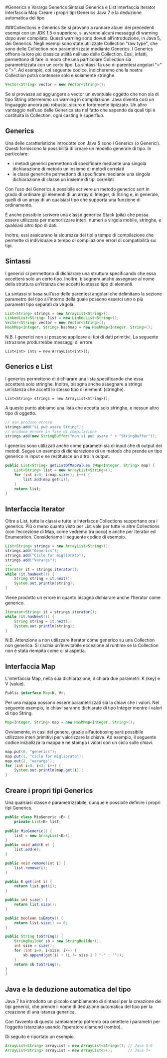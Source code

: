 #Generics e Varargs
	Generics
	Sintassi
	Generics e List
	Interfaccia Iterator
	Interfaccia Map
	Creare i propri tipi Generics
	Java 7 e la deduzione automatica del tipo
	
###Collections e Generics
Se si provano a runnare alcuni dei precedenti esempi con un JDK 1.5 o superiore, si avranno alcuni messaggi di warning dopo aver compilato. Questi warning sono dovuti all’introduzione, in Java 5, dei Generics. Negli esempi sono state utilizzate Collection "raw type", che sono delle Collection non parametrizzate mediante Generics.
I Generics offrono la loro più classica utilità nell’uso delle Collection. Essi, infatti, permettono di fare in modo che una particolare Collection sia parametrizzata con un certo tipo. La sintassi fa uso di parentesi angolari "<" e ">".
Ad esempio, col seguente codice, indicheremo che la nostra Collection potrà contenere solo e solamente stringhe.
```java
Vector<String> vector = new Vector<String>();
```
Se si provasse ad aggiungere a vector un eventuale oggetto che non sia di tipo String otterremmo un warning in compilazione.
Java diventa così un linguaggio ancora più robusto, sicuro e fortemente tipizzato.
Un altro vantaggio nell’uso delle Generics sta nel fatto che sapendo da quali tipi è costituita la Collection, ogni casting è superfluo.	
	
## Generics
Una delle caratteristiche introdotte con Java 5 sono i Generics (o Generici). 
Questi forniscono la possibilità di creare un modello generale di tipo. 
In particolare:
* i metodi generici permettono di specificare mediante una singola dichiarazione di metodo un insieme di metodi correlati
* le classi generiche permettono di specificare mediante una singola dichiarazione di classe un insieme di tipi correlati

Con l’uso dei Generics è possibile scrivere un metodo generico sort in grado di ordinare gli elementi di un array di Integer, di String e, in generale, quelli di un array di un qualsiasi tipo che supporta una funzione di ordinamento.

È anche possibile scrivere una classe generica Stack (pila) che possa essere utilizzata per memorizzare interi, numeri a virgola mobile, stringhe, e qualsiasi altro tipo di dati.

Inoltre, essi assicurano la sicurezza dei tipi a tempo di compilazione che permette di individuare a tempo di compilazione errori di compatibilità sui tipi.

## Sintassi

I generici ci permettono di dichiarare una struttura specificando che essa accetterà solo un certo tipo. Inoltre, bisognerà anche assegnare al nome della struttura un’istanza che accetti lo stesso tipo di elementi.

La sintassi si basa sull’uso delle parentesi angolari che delimitano la sezione parametro del tipo all’interno della quale possono esserci uno o più parametri tipo separati da virgola.

```java
List<String> strings = new ArrayList<String>();
LinkedList<String> list = new LinkedList<String>();
Vector<String> vector = new Vector<String>();
HashMap<Integer, String> hashmap = new HashMap<Integer, String>();
```

N.B. I generici non si possono applicare ai tipi di dati primitivi.
La seguente istruzione produrrebbe messaggi di errore.

```List<int> ints = new ArrayList<int>();```

## Generics e List
I generics permettono di dichiarare una lista specificando che essa accetterà solo stringhe. Inoltre, bisogna anche assegnare a strings un’istanza che accetti lo stesso tipo di elementi (stringhe).

```List<String> strings = new ArrayList<String>();```

A questo punto abbiamo una lista che accetta solo stringhe, e nessun altro tipo di oggetto.
```java
// non produce errore
strings.add("si può usare String");
// produce errore in fase di compilazione
strings.add(new StringBuffer("non si può usare " + "StringBuffer"));
```

I generics sono utilizzati anche come parametri sia di input che di output dei metodi. Segue un esempio di dichiarazione di un metodo che prende un tipo generico in input e ne restituisce un altro in output.
```java
public List<String> getListOfMapValues (Map<Integer, String> map) {
	List<String> list = new ArrayList<String>();
	for (int i=0; i<map.size(); i++) {
		list.add(map.get(i));
	}
	return list;
}
```

## Interfaccia Iterator
Oltre a List, tutte le classi e tutte le interfacce Collections supportano ora i generics. 
Più o meno quanto visto per List vale per tutte le altre Collections (con l’eccezione di Map, come vedremo tra poco) e anche per Iterator ed Enumeration.
Consideriamo il seguente codice di esempio.

```java
List<String> strings = new ArrayList<String>();
strings.add("Generics");
strings.add("Ciclo for migliorato");
strings.add("Varargs");
...
Iterator it = strings.iterator();
while (it.hasNext()) {
	String string = it.next();
	System.out.println(string);
}
```

Viene prodotto un errore in quanto bisogna dichiarare anche l’Iterator come generico.

```java
Iterator<String> it = strings.iterator();
while (it.hasNext()) {
	String string = it.next();
	System.out.println(string);
}
```

N.B. Attenzione a non utilizzare Iterator come generico su una Collection non generica. 
Si rischia un’inevitabile eccezione al runtime se la Collection non è stata riempita come ci si aspetta.

## Interfaccia Map
L’interfaccia Map, nella sua dichiarazione, dichiara due parametri: K (key) e V (value). 

```java
Public interface Map<K, V>;
```

Per una mappa possono essere parametrizzati sia la chiavi che i valori. Nel seguente esempio, le chiavi saranno dichiarate di tipo Integer mentre i valori di tipo String.

```java
Map<Integer, String> map = new HashMap<Integer, String>();
```
Ovviamente, in casi del genere, grazie all’autoboxing sarà possibile utilizzare interi primitivi per valorizzare la chiave. Ad esempio, il seguente codice inizializza la mappa e ne stampa i valori con un ciclo sulle chiavi.

```java
map.put(0, "generics");
map.put(1, "ciclo for migliorato");
map.out(2, "varargs");
for (int i=0; i<3; i++) {
	System.out.println(map.get(i));
}
```

## Creare i propri tipi Generics
Una qualsiasi classe è parametrizzabile, dunque è possibile definire i propri tipi Generics.

```java
public class MioGeneric <E> {
	private List<E> list;
	
public MioGeneric() {
	list = new ArrayList<E>();
}
public void add(E e) {
	list.add(e);
}

public void remove(int i) {
	list.remove(i);
}

public E get(int i) {
	return list.get(i);
}

public int size() {
	return list.size();
}

public boolean isEmpty() {
	return list.size() == 0;
}

public String toString() {
	StringBuilder sb = new StringBuilder();
	int size = size();
	for (int i=0; i<size; i++) {
		sb.append(get(i) + (i != size-1 ? "-" : ""));
	}
	return sb.toString();
}
}
```

## Java e la deduzione automatica del tipo
Java 7 ha introdotto un piccolo cambiamento di sintassi per la creazione dei tipi generici, che prende il nome di deduzione automatica del tipo per la creazione di una istanza generica.

Con l’avvento di questo cambiamento potremo ora omettere i parametri per l’oggetto istanziato usando l’operatore diamond (rombo).

Di seguito è riportato un esempio.

```java
ArrayList<String> arrayList = new ArrayList<String>(); // Java 5-6
ArrayList<String> arrayList = new ArrayList<>();       // Java 7+
```